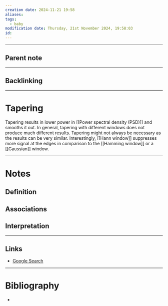 ```yaml
---
creation date: 2024-11-21 19:58
aliases: 
tags:
  - baby
modification date: Thursday, 21st November 2024, 19:58:03
id:
---
```

---

## Parent note
---
## Backlinking


---
# Tapering
Tapering results in lower power in [[Power spectral density (PSD)]] and smooths it out. In general, tapering with different windows does not produce much different results. Tapering might not always be necessary as the results can be very similar. Interestingly, [[Hann window]]  suppresses more signal at the edges in comparison to the [[Hamming window]] or a [[Gaussian]] window.

---
# Notes

## Definition

## Associations

## Interpretation

---
## Links
- [Google Search](https://www.google.com/search?q=Tapering)

---
# Bibliography
+ 